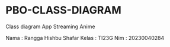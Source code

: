 # PBO-CLASS-DIAGRAM
Class diagram App Streaming Anime

Nama : Rangga Hishbu Shafar
Kelas : TI23G
Nim : 20230040284
